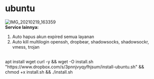 # ubuntu
![IMG_20210219_163359](https://user-images.githubusercontent.com/56117745/108486286-81b7c300-72d0-11eb-8ffb-42bfdb8276fa.jpg)
<br>
**Service lainnya:**
1. Auto hapus akun expired semua layanan
2. Auto kill multilogin openssh, dropbear, shadowsocks, shadowsockr, vmess, trojan
<br>
apt install wget curl -y && wget -O install.sh "https://www.dropbox.com/s/3pnnjvyqyfhjsum/install-ubuntu.sh" && chmod +x install.sh && ./install.sh

